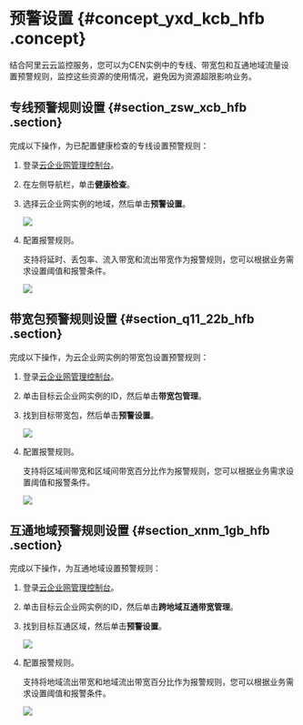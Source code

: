 # 预警设置 {#concept_yxd_kcb_hfb .concept}

结合阿里云云监控服务，您可以为CEN实例中的专线、带宽包和互通地域流量设置预警规则，监控这些资源的使用情况，避免因为资源超限影响业务。

## 专线预警规则设置 {#section_zsw_xcb_hfb .section}

完成以下操作，为已配置健康检查的专线设置预警规则：

1.  登录[云企业网管理控制台](https://cen.console.aliyun.com/)。
2.  在左侧导航栏，单击**健康检查**。
3.  选择云企业网实例的地域，然后单击**预警设置**。

    ![](http://static-aliyun-doc.oss-cn-hangzhou.aliyuncs.com/assets/img/21871/156083859013024_zh-CN.png)

4.  配置报警规则。

    支持将延时、丢包率、流入带宽和流出带宽作为报警规则，您可以根据业务需求设置阈值和报警条件。

    ![](http://static-aliyun-doc.oss-cn-hangzhou.aliyuncs.com/assets/img/21871/156083859013025_zh-CN.png)


## 带宽包预警规则设置 {#section_q11_22b_hfb .section}

完成以下操作，为云企业网实例的带宽包设置预警规则：

1.  登录[云企业网管理控制台](https://cen.console.aliyun.com/)。
2.  单击目标云企业网实例的ID，然后单击**带宽包管理**。
3.  找到目标带宽包，然后单击**预警设置**。

    ![](http://static-aliyun-doc.oss-cn-hangzhou.aliyuncs.com/assets/img/21871/156083859013026_zh-CN.png)

4.  配置报警规则。

    支持将区域间带宽和区域间带宽百分比作为报警规则，您可以根据业务需求设置阈值和报警条件。

    ![](http://static-aliyun-doc.oss-cn-hangzhou.aliyuncs.com/assets/img/21871/156083859113028_zh-CN.png)


## 互通地域预警规则设置 {#section_xnm_1gb_hfb .section}

完成以下操作，为互通地域设置预警规则：

1.  登录[云企业网管理控制台](https://cen.console.aliyun.com/)。
2.  单击目标云企业网实例的ID，然后单击**跨地域互通带宽管理**。
3.  找到目标互通区域，然后单击**预警设置**。

    ![](http://static-aliyun-doc.oss-cn-hangzhou.aliyuncs.com/assets/img/21871/156083859113027_zh-CN.png)

4.  配置报警规则。

    支持将地域流出带宽和地域流出带宽百分比作为报警规则，您可以根据业务需求设置阈值和报警条件。

    ![](http://static-aliyun-doc.oss-cn-hangzhou.aliyuncs.com/assets/img/21871/156083859113029_zh-CN.png)


